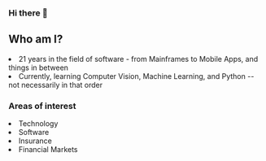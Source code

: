 ### Hi there 👋

<!--
**DebangaP/debangap** is a ✨ _special_ ✨ repository because its `README.md` (this file) appears on your GitHub profile.

Here are some ideas to get you started:

- 🔭 I’m currently working on ...
- 🌱 I’m currently learning ...
- 👯 I’m looking to collaborate on ...
- 🤔 I’m looking for help with ...
- 💬 Ask me about ...
- 📫 How to reach me: ...
- 😄 Pronouns: ...
- ⚡ Fun fact: ...
-->

<H2>Who am I? </H2>

<li>21 years in the field of software - from Mainframes to Mobile Apps, and things in between

<li>Currently, learning Computer Vision, Machine Learning, and Python -- not necessarily in that order

<H3> Areas of interest</H3>
<li> Technology
  <li> Software
    <li> Insurance
      <li> Financial Markets
  
